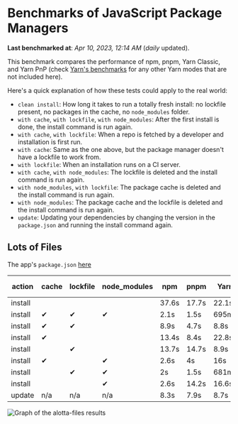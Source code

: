 # Benchmarks of JavaScript Package Managers

**Last benchmarked at**: _Apr 10, 2023, 12:14 AM_ (_daily_ updated).

This benchmark compares the performance of npm, pnpm, Yarn Classic, and Yarn PnP (check [Yarn's benchmarks](https://yarnpkg.com/benchmarks) for any other Yarn modes that are not included here).

Here's a quick explanation of how these tests could apply to the real world:

- `clean install`: How long it takes to run a totally fresh install: no lockfile present, no packages in the cache, no `node_modules` folder.
- `with cache`, `with lockfile`, `with node_modules`: After the first install is done, the install command is run again.
- `with cache`, `with lockfile`: When a repo is fetched by a developer and installation is first run.
- `with cache`: Same as the one above, but the package manager doesn't have a lockfile to work from.
- `with lockfile`: When an installation runs on a CI server.
- `with cache`, `with node_modules`: The lockfile is deleted and the install command is run again.
- `with node_modules`, `with lockfile`: The package cache is deleted and the install command is run again.
- `with node_modules`: The package cache and the lockfile is deleted and the install command is run again.
- `update`: Updating your dependencies by changing the version in the `package.json` and running the install command again.

## Lots of Files

The app's `package.json` [here](https://github.com/pnpm/pnpm.github.io/blob/main/benchmarks/fixtures/alotta-files/package.json)

| action  | cache | lockfile | node_modules| npm | pnpm | Yarn | Yarn PnP |
| ---     | ---   | ---      | ---         | --- | ---  | ---  | ---      |
| install |       |          |             | 37.6s | 17.7s | 22.1s | 20.2s |
| install | ✔     | ✔        | ✔           | 2.1s | 1.5s | 695ms | n/a |
| install | ✔     | ✔        |             | 8.9s | 4.7s | 8.8s | 668ms |
| install | ✔     |          |             | 13.4s | 8.4s | 22.8s | 15.2s |
| install |       | ✔        |             | 13.7s | 14.7s | 8.9s | 670ms |
| install | ✔     |          | ✔           | 2.6s | 4s | 16s | n/a |
| install |       | ✔        | ✔           | 2s | 1.5s | 681ms | n/a |
| install |       |          | ✔           | 2.6s | 14.2s | 16.6s | n/a |
| update  | n/a | n/a | n/a | 8.3s | 7.9s | 8.7s | 16.9s |

<img alt="Graph of the alotta-files results" src="/img/benchmarks/alotta-files.svg" />